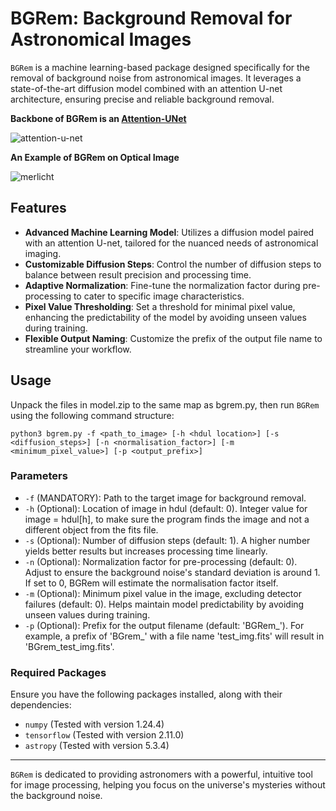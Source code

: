 
# BGRem: Background Removal for Astronomical Images

`BGRem` is a machine learning-based package designed specifically for the removal of background noise from astronomical images. It leverages a state-of-the-art diffusion model combined with an attention U-net architecture, ensuring precise and reliable background removal.


**Backbone of BGRem is an [Attention-UNet](https://arxiv.org/abs/1804.03999)**

![attention-u-net](../master/ExampleIms/Attention_Unet_schematic.png)


**An Example of BGRem on Optical Image**

![merlicht](../master/ExampleIms/Real_image_demonstration.png)  

## Features

- **Advanced Machine Learning Model**: Utilizes a diffusion model paired with an attention U-net, tailored for the nuanced needs of astronomical imaging.
- **Customizable Diffusion Steps**: Control the number of diffusion steps to balance between result precision and processing time.
- **Adaptive Normalization**: Fine-tune the normalization factor during pre-processing to cater to specific image characteristics.
- **Pixel Value Thresholding**: Set a threshold for minimal pixel value, enhancing the predictability of the model by avoiding unseen values during training.
- **Flexible Output Naming**: Customize the prefix of the output file name to streamline your workflow.

## Usage

Unpack the files in model.zip to the same map as bgrem.py, then run `BGRem` using the following command structure:

```
python3 bgrem.py -f <path_to_image> [-h <hdul location>] [-s <diffusion_steps>] [-n <normalisation_factor>] [-m <minimum_pixel_value>] [-p <output_prefix>]
```

### Parameters

- `-f` (MANDATORY): Path to the target image for background removal.
- `-h` (Optional): Location of image in hdul (default: 0). Integer value for image = hdul[h], to make sure the program finds the image and not a different object from the fits file.
- `-s` (Optional): Number of diffusion steps (default: 1). A higher number yields better results but increases processing time linearly.
- `-n` (Optional): Normalization factor for pre-processing (default: 0). Adjust to ensure the background noise's standard deviation is around 1. If set to 0, BGRem will estimate the normalisation factor itself.
- `-m` (Optional): Minimum pixel value in the image, excluding detector failures (default: 0). Helps maintain model predictability by avoiding unseen values during training.
- `-p` (Optional): Prefix for the output filename (default: 'BGRem_'). For example, a prefix of 'BGrem_' with a file name 'test_img.fits' will result in 'BGrem_test_img.fits'.

### Required Packages

Ensure you have the following packages installed, along with their dependencies:

- `numpy` (Tested with version 1.24.4)
- `tensorflow` (Tested with version 2.11.0)
- `astropy` (Tested with version 5.3.4)

---

`BGRem` is dedicated to providing astronomers with a powerful, intuitive tool for image processing, helping you focus on the universe's mysteries without the background noise.
